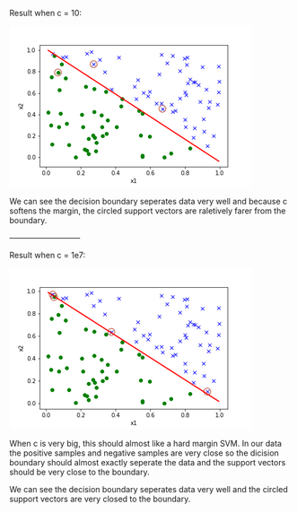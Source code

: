 Result when c = 10:

![Aaron Swartz](https://raw.githubusercontent.com/wz0919/ML-based-on-NumPy/main/SVM/data/result_when_c%3D10.png)

We can see the decision boundary seperates data very well and because c softens the margin, the circled support vectors are raletively farer from the boundary.

—————————

Result when c = 1e7:

![Aaron Swartz](https://raw.githubusercontent.com/wz0919/ML-based-on-NumPy/main/SVM/data/result_when_c%3D10000000.0.png)

When c is very big, this should almost like a hard margin SVM. In our data the positive samples and negative samples are very close so the dicision boundary
should almost exactly seperate the data and the support vectors should be very close to the boundary.

We can see the decision boundary seperates data very well and the circled support vectors are very closed to the boundary.
